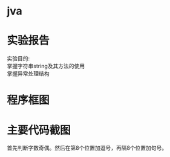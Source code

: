 # jva
实验报告<br>
=========

实验目的:<br>
掌握字符串string及其方法的使用<br>
掌握异常处理结构<br>

程序框图<br>
==========


主要代码截图<br>
=========



首先判断字数奇偶。然后在第8个位置加逗号，再隔8个位置加句号。<br>
